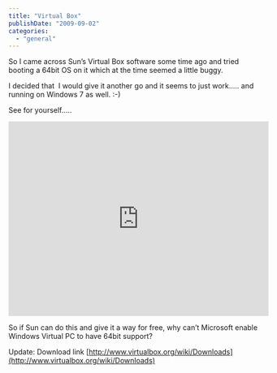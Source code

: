 ```yaml
---
title: "Virtual Box"
publishDate: "2009-09-02"
categories: 
  - "general"
---
```


So I came across Sun’s Virtual Box software some time ago and tried booting a 64bit OS on it which at the time seemed a little buggy.

I decided that  I would give it another go and it seems to just work….. and running on Windows 7 as well. :-)

See for yourself…..

<iframe type="text/html" frameborder="0" scrolling="no" style="overflow:hidden;" src="http://www.screencast.com/users/RamberlingGeek/folders/RG/media/bbc55840-5ee6-482d-8c20-af54a2c68a92/embed" height="384" width="512"></iframe>

So if Sun can do this and give it a way for free, why can’t Microsoft enable Windows Virtual PC to have 64bit support?

Update: Download link [http://www.virtualbox.org/wiki/Downloads](http://www.virtualbox.org/wiki/Downloads)
